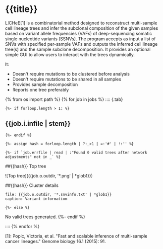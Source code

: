 # {{title}}

LICHeE[1] is a combinatorial method designed to reconstruct multi-sample cell lineage trees and infer the subclonal composition of the given samples based on variant allele frequencies (VAFs) of deep-sequencing somatic single nucleotide variants (SSNVs). The program accepts as input a list of SNVs with specified per-sample VAFs and outputs the inferred cell lineage tree(s) and the sample subclone decomposition. It provides an optional simple GUI to allow users to interact with the trees dynamically.

It:

- Doesn't require mutations to be clustered before analysis
- Doesn't require mutations to be shared in all samples
- Provides sample decomposition
- Reports one tree preferably

{% from os import path %}
{% for job in jobs %}
:::: {.tab}

	{%- if forloop.length > 1: %}
## {{job.i.infile | stem}}
	{%- endif %}

	{%- assign hash = forloop.length | ?:_>1 | =:'#' | !:'' %}

	{%- if `job.errfile | read | :"Found 0 valid trees after network adjustments" not in _` %}
##{{hash}} Top tree

![Top tree]({{job.o.outdir, '*.png' | *glob1}})

##{{hash}} Cluster details

```table
file: {{job.o.outdir, '*.snvinfo.txt' | *glob1}}
caption: Variant information
```
	{%- else %}
No valid trees generated.
	{%- endif %}

::::
{% endfor %}


[1]: Popic, Victoria, et al. "Fast and scalable inference of multi-sample cancer lineages." Genome biology 16.1 (2015): 91.
